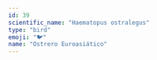 ```yaml
---
id: 39
scientific_name: "Haematopus ostralegus"
type: "bird"
emoji: "🐦"
name: "Ostrero Euroasiático"
---
```

